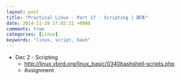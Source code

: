 ```yaml
---
layout: post
title: "Practical Linux - Part 17 - Scripting | 脚本"
date: 2014-11-29 17:02:11 +0000
comments: true
categories: [Linux]
keywords: "linux, script, bash"
---
```

- Dec 2 - Scripting
  - http://linux.vbird.org/linux_basic/0340bashshell-scripts.php
  - Assignment